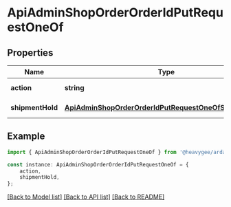# ApiAdminShopOrderOrderIdPutRequestOneOf


## Properties

Name | Type | Description | Notes
------------ | ------------- | ------------- | -------------
**action** | **string** |  | [default to undefined]
**shipmentHold** | [**ApiAdminShopOrderOrderIdPutRequestOneOfShipmentHold**](ApiAdminShopOrderOrderIdPutRequestOneOfShipmentHold.md) |  | [default to undefined]

## Example

```typescript
import { ApiAdminShopOrderOrderIdPutRequestOneOf } from '@heavygee/arda-api-sdk';

const instance: ApiAdminShopOrderOrderIdPutRequestOneOf = {
    action,
    shipmentHold,
};
```

[[Back to Model list]](../README.md#documentation-for-models) [[Back to API list]](../README.md#documentation-for-api-endpoints) [[Back to README]](../README.md)
